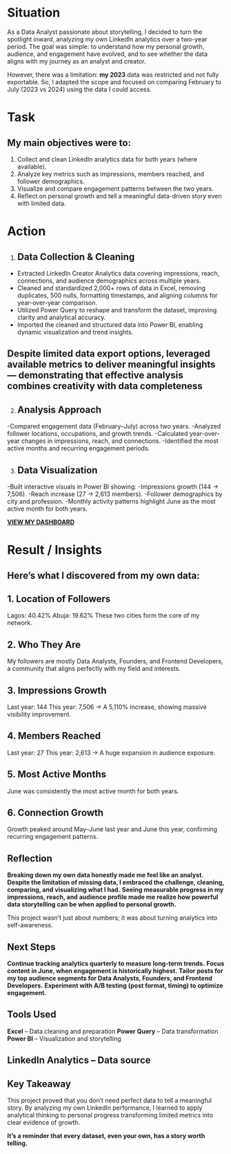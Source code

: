 

# Situation
As a Data Analyst passionate about storytelling, I decided to turn the spotlight inward, analyzing my own LinkedIn analytics over a two-year period.
The goal was simple: to understand how my personal growth, audience, and engagement have evolved, and to see whether the data aligns with my journey as an analyst and creator.

However, there was a limitation: **my 2023** data was restricted and not fully exportable.
So, I adapted the scope and focused on comparing February to July (2023 vs 2024) using the data I could access.

# Task
## My main objectives were to:
1. Collect and clean LinkedIn analytics data for both years (where available).
2. Analyze key metrics such as impressions, members reached, and follower demographics.
3. Visualize and compare engagement patterns between the two years.
4. Reflect on personal growth and tell a meaningful data-driven story even with limited data.

# Action
1. ## Data Collection & Cleaning
- Extracted LinkedIn Creator Analytics data covering impressions, reach, connections, and audience demographics across multiple years.
- Cleaned and standardized 2,000+ rows of data in Excel, removing duplicates, 500 nulls, formatting timestamps, and aligning columns for year-over-year comparison.
- Utilized Power Query to reshape and transform the dataset, improving clarity and analytical accuracy.
- Imported the cleaned and structured data into Power BI, enabling dynamic visualization and trend insights.

## Despite limited data export options, leveraged available metrics to deliver meaningful insights — demonstrating that effective analysis combines creativity with data completeness

2. ## Analysis Approach
-Compared engagement data (February–July) across two years.
-Analyzed follower locations, occupations, and growth trends.
-Calculated year-over-year changes in impressions, reach, and connections.
-Identified the most active months and recurring engagement periods.

3. ## Data Visualization
-Built interactive visuals in Power BI showing:
-Impressions growth (144 → 7,506).
-Reach increase (27 → 2,613 members).
-Follower demographics by city and profession.
-Monthly activity patterns highlight June as the most active month for both years.

**[VIEW MY DASHBOARD](https://app.powerbi.com/view?r=eyJrIjoiMThhZmYyNDgtM2Q2NS00NDczLWFlMTktODE5ZTdhM2UxOTgzIiwidCI6ImZjY2Y0MmRmLTE2ZDktNGU4Ny1hNmUwLWU0OTYyMjAxN2Y3NCJ9)**

# Result / Insights
## Here’s what I discovered from my own data:
## 1. Location of Followers
Lagos: 40.42%
Abuja: 19.62%
These two cities form the core of my network.

## 2. Who They Are
My followers are mostly Data Analysts, Founders, and Frontend Developers, a community that aligns perfectly with my field and interests.

## 3. Impressions Growth
Last year: 144
This year: 7,506
→ A 5,110% increase, showing massive visibility improvement.

## 4. Members Reached
Last year: 27
This year: 2,613
→ A huge expansion in audience exposure.

## 5. Most Active Months
June was consistently the most active month for both years.

## 6. Connection Growth
Growth peaked around May–June last year and June this year, confirming recurring engagement patterns.

## Reflection

**Breaking down my own data honestly made me feel like an analyst.**
**Despite the limitation of missing data, I embraced the challenge, cleaning, comparing, and visualizing what I had.**
**Seeing measurable progress in my impressions, reach, and audience profile made me realize how powerful data storytelling can be when applied to personal growth.**

This project wasn’t just about numbers; it was about turning analytics into self-awareness.

## Next Steps
**Continue tracking analytics quarterly to measure long-term trends.**
**Focus content in June, when engagement is historically highest.**
**Tailor posts for my top audience segments for Data Analysts, Founders, and Frontend Developers.**
**Experiment with A/B testing (post format, timing) to optimize engagement.**

## Tools Used
**Excel** – Data cleaning and preparation
**Power Query** – Data transformation
**Power BI** – Visualization and storytelling

## LinkedIn Analytics – Data source

## Key Takeaway

This project proved that you don’t need perfect data to tell a meaningful story.
By analyzing my own LinkedIn performance, I learned to apply analytical thinking to personal progress transforming limited metrics into clear evidence of growth.

**It’s a reminder that every dataset, even your own, has a story worth telling.**

